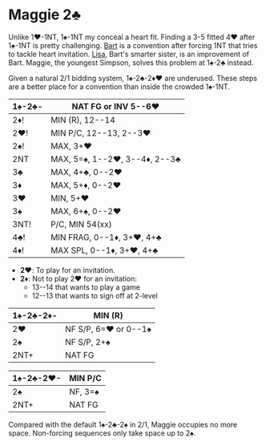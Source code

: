 # Maggie 2♣

Unlike 1♥-1NT, 1♠-1NT my conceal a heart fit.  Finding a 3-5 fitted 4♥ after
1♠-1NT is pretty challenging.  [Bart] is a convention after forcing 1NT that
tries to tackle heart invitation.  [Lisa], Bart's smarter sister, is an
improvement of Bart.  Maggie, the youngest Simpson, solves this problem at
1♠-2♣ instead.

[Bart]: https://www.larryco.com/bridge-articles/bart
[Lisa]: https://www.bridgewebs.com/ocala/Lisa%20Bidding%20Convention.pdf

Given a natural 2/1 bidding system, 1♠-2♣-2♦♥ are underused.  These steps are a
better place for a convention than inside the crowded 1♠-1NT.

| 1♠-2♣- | NAT FG or INV 5--6♥ |
|--------|---------------------|
| 2♦!    | MIN (R), 12--14
| 2♥!    | MIN P/C, 12--13, 2--3♥
| 2♠!    | MAX, 3+♥
| 2NT    | MAX, 5=♠︎, 1--2♥, 3--4♦, 2--3♣
| 3♣     | MAX, 4+♣, 0--2♥
| 3♦     | MAX, 5+♦, 0--2♥
| 3♥     | MIN, 5+♥
| 3♠     | MAX, 6+♠, 0--2♥
| 3NT!   | P/C, MIN 54(xx)
| 4♣!    | MIN FRAG, 0--1♦, 3+♥, 4+♣
| 4♦!    | MAX SPL, 0--1♦, 3+♥, 4+♣

- **2♥**: To play for an invitation.
- **2♦**: Not to play 2♥ for an invitation:
  - 13--14 that wants to play a game
  - 12--13 that wants to sign off at 2-level

| 1♠-2♣-2♦- | MIN (R) |
|-----------|---------|
| 2♥        | NF S/P, 6=♥ or 0--1♠
| 2♠        | NF S/P, 2+♠
| 2NT+      | NAT FG

| 1♠-2♣-2♥- | MIN P/C |
|-----------|---------|
| 2♠        | NF, 3=♠
| 2NT+      | NAT FG

Compared with the default 1♠-2♣-2♠ in 2/1, Maggie occupies no more space.
Non-forcing sequences only take space up to 2♠.